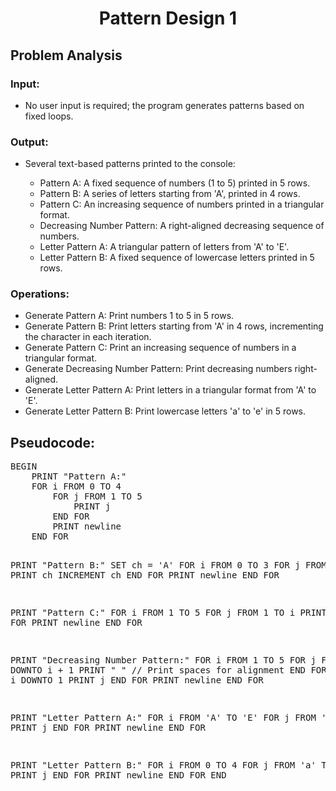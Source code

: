 <div align ="center">
<h1>Pattern Design 1</h1>
<div align="left">
    <h2>Problem Analysis</h2>
    
  <h3>Input:</h3>
    <ul>
        <li>No user input is required; the program generates patterns based on fixed loops.</li>
    </ul>

   <h3>Output:</h3>
    <ul>
        <li>Several text-based patterns printed to the console:</li>
        <ul>
            <li>Pattern A: A fixed sequence of numbers (1 to 5) printed in 5 rows.</li>
            <li>Pattern B: A series of letters starting from 'A', printed in 4 rows.</li>
            <li>Pattern C: An increasing sequence of numbers printed in a triangular format.</li>
            <li>Decreasing Number Pattern: A right-aligned decreasing sequence of numbers.</li>
            <li>Letter Pattern A: A triangular pattern of letters from 'A' to 'E'.</li>
            <li>Letter Pattern B: A fixed sequence of lowercase letters printed in 5 rows.</li>
        </ul>
    </ul>

  <h3>Operations:</h3>
    <ul>
        <li>Generate Pattern A: Print numbers 1 to 5 in 5 rows.</li>
        <li>Generate Pattern B: Print letters starting from 'A' in 4 rows, incrementing the character in each iteration.</li>
        <li>Generate Pattern C: Print an increasing sequence of numbers in a triangular format.</li>
        <li>Generate Decreasing Number Pattern: Print decreasing numbers right-aligned.</li>
        <li>Generate Letter Pattern A: Print letters in a triangular format from 'A' to 'E'.</li>
        <li>Generate Letter Pattern B: Print lowercase letters 'a' to 'e' in 5 rows.</li>
    </ul>

  <h2>Pseudocode:</h2>
    <pre>
BEGIN 
    PRINT "Pattern A:"
    FOR i FROM 0 TO 4
        FOR j FROM 1 TO 5
            PRINT j
        END FOR
        PRINT newline
    END FOR

  PRINT "Pattern B:"
    SET ch = 'A'
    FOR i FROM 0 TO 3
        FOR j FROM 0 TO 5
            PRINT ch
            INCREMENT ch
        END FOR
        PRINT newline
    END FOR

  PRINT "Pattern C:"
    FOR i FROM 1 TO 5
        FOR j FROM 1 TO i
            PRINT j
        END FOR
        PRINT newline
    END FOR

  PRINT "Decreasing Number Pattern:"
    FOR i FROM 1 TO 5
        FOR j FROM 5 DOWNTO i + 1
            PRINT " "  // Print spaces for alignment
        END FOR
        FOR j FROM i DOWNTO 1
            PRINT j
        END FOR
        PRINT newline
    END FOR

  PRINT "Letter Pattern A:"
    FOR i FROM 'A' TO 'E'
        FOR j FROM 'A' TO i
            PRINT j
        END FOR
        PRINT newline
    END FOR

   PRINT "Letter Pattern B:"
    FOR i FROM 0 TO 4
        FOR j FROM 'a' TO 'e'
            PRINT j
        END FOR
        PRINT newline
    END FOR
END 
    </pre>
</body>
</html>

